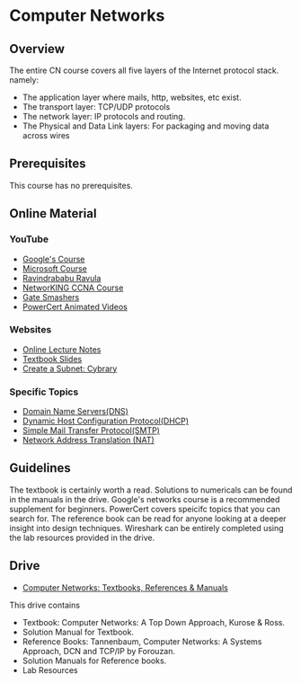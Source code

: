 # Computer Networks

## Overview

The entire CN course covers all five layers of the Internet protocol stack. namely: 
* The application layer where mails, http, websites, etc exist. 
* The transport layer: TCP/UDP protocols
* The network layer: IP protocols and routing. 
* The Physical and Data Link layers: For packaging and moving data across wires

## Prerequisites

This course has no prerequisites.

## Online Material

### YouTube

* [Google's Course](https://www.coursera.org/learn/computer-networking?specialization=google-it-support)
* [Microsoft Course](https://www.youtube.com/watch?v=svkGASq8mNM&t=9772s)
* [Ravindrababu Ravula](https://www.youtube.com/watch?v=UXMIxCYZu8o&list=PLEbnTDJUr_IegfoqO4iPnPYQui46QqT0j)
* [NetworKING CCNA Course](https://www.youtube.com/watch?v=n2D1o-aM-2s&list=PLh94XVT4dq02frQRRZBHzvj2hwuhzSByN)
* [Gate Smashers](https://www.youtube.com/playlist?list=PLxCzCOWd7aiGFBD2-2joCpWOLUrDLvVV_)
* [PowerCert Animated Videos](https://www.youtube.com/playlist?list=PL7zRJGi6nMRzHkyXpGZJg3KfRSCrF15Jg)

### Websites
* [Online Lecture Notes](https://www.cse.iitk.ac.in/users/dheeraj/cs425//)
* [Textbook Slides](http://www-net.cs.umass.edu/kurose-ross-ppt-6e/)
* [Create a Subnet: Cybrary](https://www.cybrary.it/skill-certification-course/subnetting-certification-training-course/)

### Specific Topics
* [Domain Name Servers(DNS)](https://www.youtube.com/watch?v=72snZctFFtA&t=1s)
* [Dynamic Host Configuration Protocol(DHCP)](https://www.youtube.com/watch?v=IUOVSIKj6GU&t=1s)
* [Simple Mail Transfer Protocol(SMTP)](https://www.youtube.com/watch?v=j7kMZD81hec&t=1s)
* [Network Address Translation (NAT)](https://www.youtube.com/watch?v=QBqPzHEDzvo)

## Guidelines
The textbook is certainly worth a read. Solutions to numericals can be found in the manuals in the drive. Google's networks course is a recommended supplement for beginners. PowerCert covers speicifc topics that you can search for. The reference book can be read for anyone looking at a deeper insight into design techniques. Wireshark can be entirely completed using the lab resources provided in the drive. 

## Drive
* [Computer Networks: Textbooks, References & Manuals](https://drive.google.com/open?id=1pLqjXFU2FkhHsaCkN_-0Vz1xtS4c9iDl)

This drive contains
* Textbook: Computer Networks: A Top Down Approach, Kurose & Ross.
* Solution Manual for Textbook.
* Reference Books: Tannenbaum, Computer Networks: A Systems Approach, DCN and TCP/IP by Forouzan.
* Solution Manuals for Reference books. 
* Lab Resources
